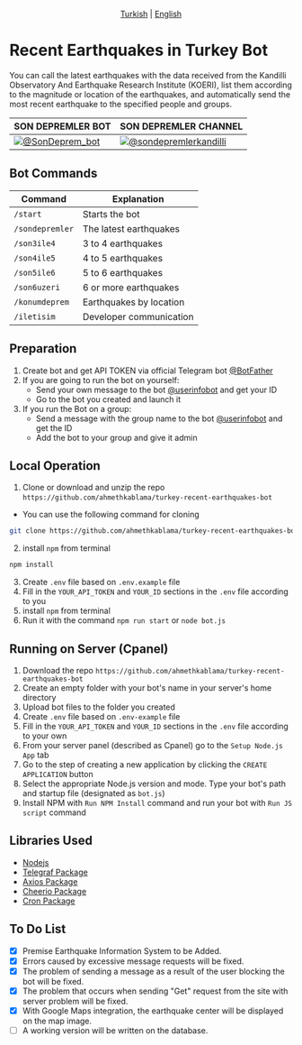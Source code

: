 <p align="center">
  <a href="https://github.com/ahmethkablama/turkey-recent-earthquakes-bot/blob/main/README.tr.md">Turkish</a> |
  <a href="https://github.com/ahmethkablama/turkey-recent-earthquakes-bot/blob/main/README.md">English</a>
</p>

# Recent Earthquakes in Turkey Bot

You can call the latest earthquakes with the data received from the Kandilli Observatory And Earthquake Research Institute (KOERI), list them according to the magnitude or location of the earthquakes, and automatically send the most recent earthquake to the specified people and groups.

SON DEPREMLER BOT      | SON DEPREMLER CHANNEL
----------------------- | ----------------------------------------    
[![@SonDeprem_bot](https://img.shields.io/badge/%F0%9F%92%AC%20Telegram-%40sondeprem__bot-red)](https://telegram.me/SonDeprem_bot)                | [![@sondepremlerkandilli](https://img.shields.io/badge/%F0%9F%93%A2%20Telegram-%40sondepremlerkandilli-red)](https://t.me/sondepremlerkandilli)


## Bot Commands
Command                 | Explanation
----------------------- | ----------------------------------------    
`/start`                | Starts the bot
`/sondepremler`         | The latest earthquakes
`/son3ile4`              | 3 to 4 earthquakes
`/son4ile5`             | 4 to 5 earthquakes
`/son5ile6`             | 5 to 6 earthquakes
`/son6uzeri`            | 6 or more earthquakes
`/konumdeprem`          | Earthquakes by location
`/iletisim`             | Developer communication


## Preparation
1. Create bot and get API TOKEN via official Telegram bot [@BotFather](https://telegram.me/BotFather)
2. If you are going to run the bot on yourself:
   * Send your own message to the bot [@userinfobot](https://telegram.me/userinfobot) and get your ID
   * Go to the bot you created and launch it
3. If you run the Bot on a group:
   * Send a message with the group name to the bot [@userinfobot](https://telegram.me/userinfobot) and get the ID
   * Add the bot to your group and give it admin


## Local Operation

1. Clone or download and unzip the repo `https://github.com/ahmethkablama/turkey-recent-earthquakes-bot`
* You can use the following command for cloning
```bash
git clone https://github.com/ahmethkablama/turkey-recent-earthquakes-bot
```
2. install `npm` from terminal
```bash
npm install
```
3. Create `.env` file based on `.env.example` file
4. Fill in the `YOUR_API_TOKEN` and `YOUR_ID` sections in the `.env` file according to you
5. install `npm` from terminal
6. Run it with the command `npm run start` or `node bot.js`

## Running on Server (Cpanel)

1. Download the repo `https://github.com/ahmethkablama/turkey-recent-earthquakes-bot`
2. Create an empty folder with your bot's name in your server's home directory
3. Upload bot files to the folder you created
4. Create `.env` file based on `.env-example` file
5. Fill in the `YOUR_API_TOKEN` and `YOUR_ID` sections in the `.env` file according to your own
6. From your server panel (described as Cpanel) go to the `Setup Node.js App` tab
7. Go to the step of creating a new application by clicking the `CREATE APPLICATION` button
8. Select the appropriate Node.js version and mode. Type your bot's path and startup file (designated as `bot.js`)
9. Install NPM with `Run NPM Install` command and run your bot with `Run JS script` command


## Libraries Used

* [Nodejs](https://nodejs.org/en/)
* [Telegraf Package](https://www.npmjs.com/package/telegraf)
* [Axios Package](https://www.npmjs.com/package/axios)
* [Cheerio Package](https://www.npmjs.com/package/cheerio)
* [Cron Package](https://www.npmjs.com/package/cron)

## To Do List
- [x] Premise Earthquake Information System to be Added.
- [x] Errors caused by excessive message requests will be fixed.
- [x] The problem of sending a message as a result of the user blocking the bot will be fixed.
- [x] The problem that occurs when sending "Get" request from the site with server problem will be fixed.
- [x] With Google Maps integration, the earthquake center will be displayed on the map image.
- [ ] A working version will be written on the database.